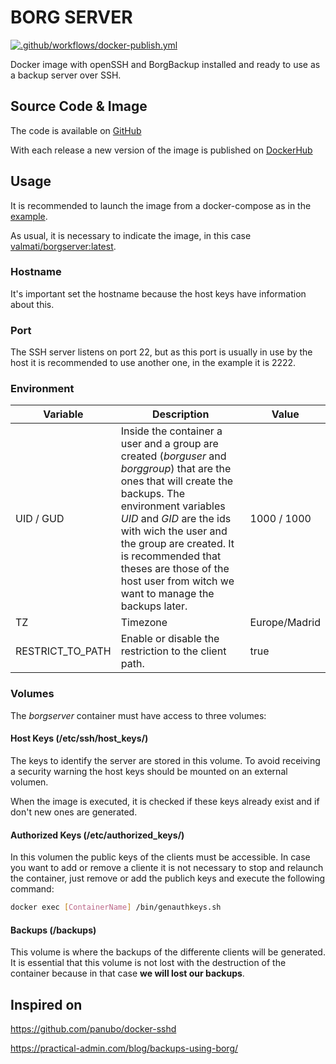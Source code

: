 # BORG SERVER

[![.github/workflows/docker-publish.yml](https://github.com/ValMati/borgserver-docker/actions/workflows/docker-publish.yml/badge.svg)](https://github.com/ValMati/borgserver-docker/actions/workflows/docker-publish.yml)

Docker image with openSSH and BorgBackup installed and ready to use as a backup server over SSH.

## Source Code & Image

The code is available on [GitHub](https://github.com/ValMati/borgserver-docker)

With each release a new version of the image is published on [DockerHub](https://hub.docker.com/r/valmati/borgserver)

## Usage

It is recommended to launch the image from a docker-compose as in the [example](docker-compose.yml).

As usual, it is necessary to indicate the image, in this case [valmati/borgserver:latest](https://hub.docker.com/r/valmati/borgserver).

### Hostname

It's important set the hostname because the host keys have information about this.

### Port

The SSH server listens on port 22, but as this port is usually in use by the host it is recommended to use another one, in the example it is 2222.

### Environment

| Variable | Description | Value |
| --- | --- | --- |
| UID / GUD | Inside the container a user and a group are created (*borguser* and *borggroup*) that are the ones that will create the backups. The environment variables *UID* and *GID* are the ids with wich the user and the group are created. It is recommended that theses are those of the host user from witch we want to manage the backups later. | 1000 / 1000 |
| TZ        | Timezone | Europe/Madrid |
| RESTRICT_TO_PATH  | Enable or disable the restriction to the client path. | true |

### Volumes

The *borgserver* container must have access to three volumes:

#### Host Keys (/etc/ssh/host_keys/)

The keys to identify the server are stored in this volume. To avoid receiving a security warning the host keys should be mounted on an external volumen.

When the image is executed, it is checked if these keys already exist and if don't new ones are generated.

#### Authorized Keys (/etc/authorized_keys/)

In this volumen the public keys of the clients must be accessible. In case you want to add or remove a cliente it is not necessary to stop and relaunch the container, just remove or add the publich keys and execute the following command:

```bash
docker exec [ContainerName] /bin/genauthkeys.sh
```

#### Backups (/backups)

This volume is where the backups of the differente clients will be generated. It is essential that this volume is not lost with the destruction of the container because in that case **we will lost our backups**.

## Inspired on

https://github.com/panubo/docker-sshd

https://practical-admin.com/blog/backups-using-borg/